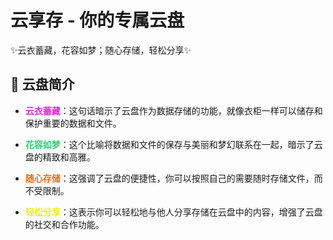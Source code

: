 # 云享存 - 你的专属云盘

✨云衣蓄藏，花容如梦；随心存储，轻松分享✨


##  📖 云盘简介

- **<span style="color: #DD22DD; ">云衣蓄藏</span>**：这句话暗示了云盘作为数据存储的功能，就像衣柜一样可以储存和保护重要的数据和文件。

- **<span style="color: #33CC70; ">花容如梦</span>**：这个比喻将数据和文件的保存与美丽和梦幻联系在一起，暗示了云盘的精致和高雅。

- **<span style="color: #E66B1A; ">随心存储</span>**：这强调了云盘的便捷性，你可以按照自己的需要随时存储文件，而不受限制。

- **<span style="color: #EEEE11; ">轻松分享</span>**：这表示你可以轻松地与他人分享存储在云盘中的内容，增强了云盘的社交和合作功能。